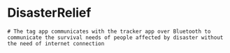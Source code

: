 # DisasterRelief
    # The tag app communicates with the tracker app over Bluetooth to communicate the survival needs of people affected by disaster without the need of internet connection
